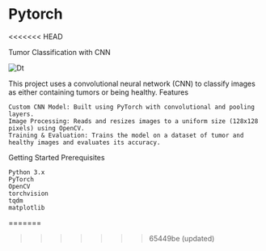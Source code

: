# Pytorch
<<<<<<< HEAD



Tumor Classification with CNN


![Dt](https://github.com/user-attachments/assets/922ee8cd-c56a-4869-a7e1-c7cd79519100)

This project uses a convolutional neural network (CNN) to classify images as either containing tumors or being healthy.
Features

    Custom CNN Model: Built using PyTorch with convolutional and pooling layers.
    Image Processing: Reads and resizes images to a uniform size (128x128 pixels) using OpenCV.
    Training & Evaluation: Trains the model on a dataset of tumor and healthy images and evaluates its accuracy.

Getting Started
Prerequisites

    Python 3.x
    PyTorch
    OpenCV
    torchvision
    tqdm
    matplotlib
=======
>>>>>>> 65449be (updated)

